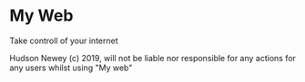# My Web

Take controll of your internet

Hudson Newey (c) 2019, will not be liable nor responsible for any actions for any users whilst using "My web"
